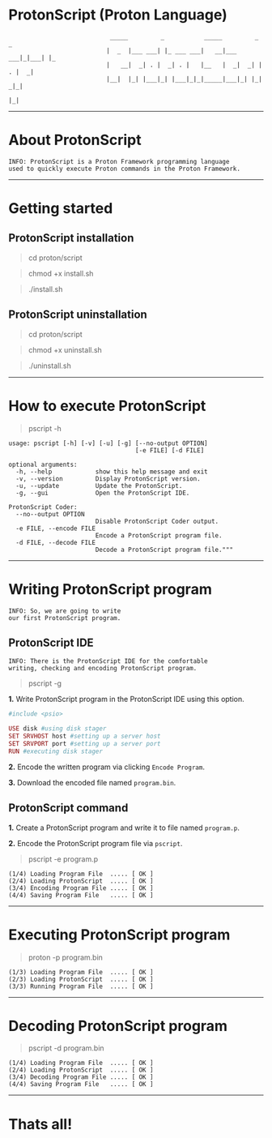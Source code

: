 # ProtonScript (Proton Language)

                                _____         _           _____         _     _   
                               |  _  |___ ___| |_ ___ ___|   __|___ ___|_|___| |_ 
                               |   __|  _| . |  _| . |   |__   |  _|  _| | . |  _|
                               |__|  |_| |___|_| |___|_|_|_____|___|_| |_|  _|_|  
                                                                         |_|  
***

# About ProtonScript

    INFO: ProtonScript is a Proton Framework programming language
    used to quickly execute Proton commands in the Proton Framework.
   
***

# Getting started

## ProtonScript installation

> cd proton/script

> chmod +x install.sh

> ./install.sh

## ProtonScript uninstallation

> cd proton/script

> chmod +x uninstall.sh

> ./uninstall.sh

***

# How to execute ProtonScript

> pscript -h

```
usage: pscript [-h] [-v] [-u] [-g] [--no-output OPTION] 
                                   [-e FILE] [-d FILE]

optional arguments:
  -h, --help            show this help message and exit
  -v, --version         Display ProtonScript version.
  -u, --update          Update the ProtonScript.
  -g, --gui             Open the ProtonScript IDE.

ProtonScript Coder:
  --no--output OPTION   
                        Disable ProtonScript Coder output.
  -e FILE, --encode FILE
                        Encode a ProtonScript program file.
  -d FILE, --decode FILE 
                        Decode a ProtonScript program file."""
```

***

# Writing ProtonScript program

    INFO: So, we are going to write 
    our first ProtonScript program.

## ProtonScript IDE

    INFO: There is the ProtonScript IDE for the comfortable 
    writing, checking and encoding ProtonScript program.
    
> pscript -g

**1.** Write ProtonScript program in the ProtonScript IDE using this option.

```ruby
#include <psio>

USE disk #using disk stager
SET SRVHOST host #setting up a server host
SET SRVPORT port #setting up a server port
RUN #executing disk stager
```

**2.** Encode the written program via clicking `Encode Program`.

**3.** Download the encoded file named `program.bin`.

## ProtonScript command

**1.** Create a ProtonScript program and write it to file named `program.p`.

**2.** Encode the ProtonScript program file via `pscript`.

> pscript -e program.p

```
(1/4) Loading Program File  ..... [ OK ]
(2/4) Loading ProtonScript  ..... [ OK ]
(3/4) Encoding Program File ..... [ OK ]
(4/4) Saving Program File   ..... [ OK ]
```

***

# Executing ProtonScript program

> proton -p program.bin

```
(1/3) Loading Program File  ..... [ OK ]
(2/3) Loading ProtonScript  ..... [ OK ]
(3/3) Running Program File  ..... [ OK ]
```

***

# Decoding ProtonScript program

> pscript -d program.bin

```
(1/4) Loading Program File  ..... [ OK ]
(2/4) Loading ProtonScript  ..... [ OK ]
(3/4) Decoding Program File ..... [ OK ]
(4/4) Saving Program File   ..... [ OK ]
```

***
    
# Thats all!
